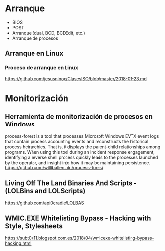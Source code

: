 # Arranque
- BIOS
- POST
- Arranque (dual, BCD, BCDEdit, etc.)
- Arranque de procesos

## Arranque en Linux
### Proceso de arranque en Linux
https://github.com/jesusninoc/ClasesISO/blob/master/2018-01-23.md

# Monitorización

## Herramienta de monitorización de procesos en Windows
process-forest is a tool that processes Microsoft Windows EVTX event logs that contain process accounting events and reconstructs the historical process heirarchies. That is, it displays the parent-child relationships among programs. When using this tool during an incident response engagement, identifying a reverse shell process quickly leads to the processes launched by the operator, and insight into how it may be maintaining persistence.
https://github.com/williballenthin/process-forest


## Living Off The Land Binaries And Scripts - (LOLBins and LOLScripts)
https://github.com/api0cradle/LOLBAS

## WMIC.EXE Whitelisting Bypass - Hacking with Style, Stylesheets
https://subt0x11.blogspot.com.es/2018/04/wmicexe-whitelisting-bypass-hacking.html
